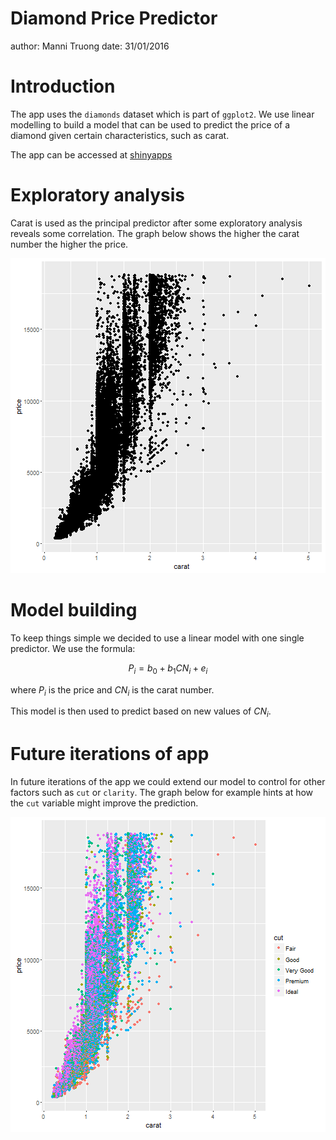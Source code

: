 Diamond Price Predictor
========================================================
author: Manni Truong
date: 31/01/2016

Introduction
========================================================

The app uses the `diamonds` dataset which is part of `ggplot2`. We use linear modelling to build a model that can be used to predict the price of a diamond given certain characteristics, such as carat. 

The app can be accessed at [shinyapps](https://mhtruong.shinyapps.io/assignment/)


Exploratory analysis
========================================================

Carat is used as the principal predictor after some exploratory analysis reveals some correlation. The graph below shows the higher the carat number the higher the price. 

![plot of chunk unnamed-chunk-1](pitch-presentation-figure/unnamed-chunk-1-1.png)


Model building
========================================================

To keep things simple we decided to use a linear model with one single predictor. We use the formula: 

$$ P_i = b_0 + b_1 CN_i + e_i $$

where $P_i$ is the price and $CN_i$ is the carat number.

This model is then used to predict based on new values of $CN_i$.


Future iterations of app
========================================================

In future iterations of the app we could extend our model to control for other factors such as `cut` or `clarity`.
The graph below for example hints at how the `cut` variable might improve the prediction.

![plot of chunk unnamed-chunk-2](pitch-presentation-figure/unnamed-chunk-2-1.png)

